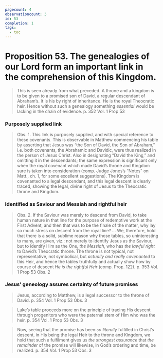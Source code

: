 ```yaml
---
pagecount: 4
observationcount: 3
id: 53
completion: 1
tags:
  - toc
---
```

# Proposition 53. The genealogies of our Lord form an important link in the comprehension of this Kingdom.

>This is seen already from what preceded. A throne and a kingdom is to be given to a promised son of David, a regular descendant of Abraham’s. It is his by right of inheritance. He is the royal Theocratic heir. Hence without such a genealogy something *essential* would be lacking in the chain of evidence.
>p. 352 Vol. 1 Prop 53
### Purposely supplied link
>Obs. 1. This link is purposely supplied, and with special reference to these covenants. This is observable in Matthew commencing his table by asserting that Jesus was “the Son of David, the Son of Abraham," i.e. both covenants, the Abrahamic and Davidic, were thus realized in the person of Jesus Christ. Also in designating “David the King,” and omitting it in the descendants; the same expression is significant only when the royal covenant which made David’s throne and Kingdom sure is taken into consideration (comp. Judge Jones’s “Notes” on Matt., ch. 1, for some excellent suggestions). The Kingdom is covenanted to a legal descendant, and this legal descent is clearly traced, showing the legal, divine right of Jesus to the Theocratic throne and Kingdom.
### Identified as Saviour and Messiah and rightful heir
>Obs. 2. If the Saviour was merely to descend from David, to take human nature in that line for the purpose of redemptive work at the First Advent, and then that was to be the finale of the matter, why lay so much stress on descent from the royal line?
>...
>We, therefore, hold that there is a solid, sublime reason why those tables, so uninteresting to many, are given, viz.: not merely to identify Jesus as the Saviour, but to identify Him as the One, *the Messiah*, who has *the lawful right* to David’s Theocratic throne. The throne is not typical, not representative, not symbolical, but *actually and really covenanted* to this Heir, and hence the tables truthfully and actually show how by course of descent *He is the rightful Heir* (comp. Prop. 122).
>p. 353 Vol. 1 Prop 53 Obs. 2
### Jesus' geneology assures certainty of future promises
>Jesus, according to Matthew, is a legal successor to the throne of David.
>p. 354 Vol. 1 Prop 53 Obs. 3

>Luke’s table proceeds more on the principle of tracing His descent through progenitors who were the paternal stem of Him who was the heir.
>p. 354 Vol. 1 Prop 53 Obs. 3

>Now, seeing that the promise has been *so literally* fulfilled in Christ’s descent, in His being the legal Heir to the throne and Kingdom, we hold that such a fulfilment gives us *the strongest assurance* that *the remainder* of the promise will likewise, in God’s ordering and time, be realized.
>p. 354 Vol. 1 Prop 53 Obs. 3









